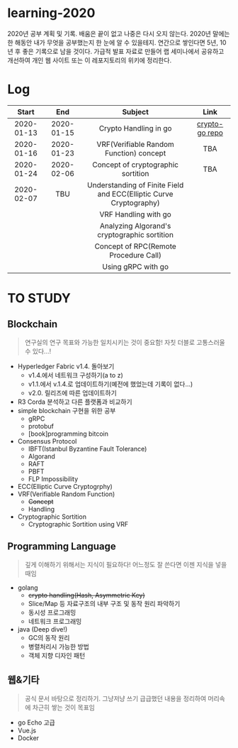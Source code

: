 # learning-2020
2020년 공부 계획 및 기록. 배움은 끝이 없고 나중은 다시 오지 않는다. 2020년 말에는 한 해동안 내가 무엇을 공부했는지 한 눈에 알 수 있을테지. 연간으로 쌓인다면 5년, 10년 후 좋은 기록으로 남을 것이다. 가급적 발표 자료로 만들어 랩 세미나에서 공유하고 개선하여 개인 웹 사이트 또는 이 레포지토리의 위키에 정리한다.

# Log

| Start | End | Subject | Link |
|:----:|:----:|:-------:|:-----:|
| 2020-01-13 | 2020-01-15 | Crypto Handling in go | [crypto-go repo](https://github.com/yoseplee/crypto-go) |
| 2020-01-16 | 2020-01-23 | VRF(Verifiable Random Function) concept | TBA |
| 2020-01-24 | 2020-02-06 | Concept of cryptographic sortition | TBA |
| 2020-02-07 | TBU | Understanding of Finite Field and ECC(Elliptic Curve Cryptography) |  |
|  |  | VRF Handling with go |  |
|  |  | Analyzing Algorand's cryptographic sortition |  |
|  |  | Concept of RPC(Remote Procedure Call) |  |
|  |  | Using gRPC with go |  |


# TO STUDY
## Blockchain
> 연구실의 연구 목표와 가능한 일치시키는 것이 중요함! 자칫 더블로 고통스러울 수 있다...!
* Hyperledger Fabric v1.4. 돌아보기
    * v1.4.에서 네트워크 구성하기(a to z)
    * v1.1.에서 v.1.4.로 업데이트하기(예전에 했었는데 기록이 없다...)
    * v2.0. 릴리즈에 따른 업데이트하기
* R3 Corda 분석하고 다른 플랫폼과 비교하기
* simple blockchain 구현을 위한 공부
    * gRPC 
    * protobuf
    * [book]programming bitcoin
* Consensus Protocol
    * IBFT(Istanbul Byzantine Fault Tolerance)
    * Algorand
    * RAFT
    * PBFT
    * FLP Impossibility
* ECC(Elliptic Curve Cryptogrphy)
* VRF(Verifiable Random Function)
    * ~~Concept~~
    * Handling
* Cryptographic Sortition
    * Cryptographic Sortition using VRF

## Programming Language
> 깊게 이해하기 위해서는 지식이 필요하다! 어느정도 잘 쓴다면 이젠 지식을 넣을 때임
* golang
    * ~~crypto handling(Hash, Asymmetric Key)~~
    * Slice/Map 등 자료구조의 내부 구조 및 동작 원리 파악하기
    * 동시성 프로그래밍
    * 네트워크 프로그래밍
* java (Deep dive!)
    * GC의 동작 원리
    * 병렬처리시 가능한 방법
    * 객체 지향 디자인 패턴

## 웹&기타
> 공식 문서 바탕으로 정리하기. 그냥저냥 쓰기 급급했던 내용을 정리하여 머리속에 차근히 쌓는 것이 목표임
* go Echo 고급
* Vue.js
* Docker

